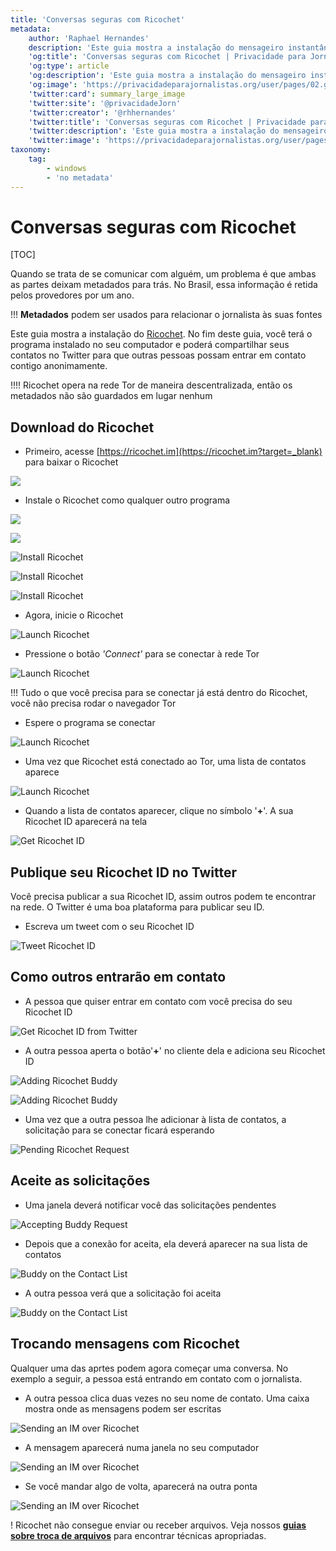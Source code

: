 ```yaml
---
title: 'Conversas seguras com Ricochet'
metadata:
    author: 'Raphael Hernandes'
    description: 'Este guia mostra a instalação do mensageiro instantâneo Ricochet, que não deixa metadados'
    'og:title': 'Conversas seguras com Ricochet | Privacidade para Jornalistas'
    'og:type': article
    'og:description': 'Este guia mostra a instalação do mensageiro instantâneo Ricochet, que não deixa metadados'
    'og:image': 'https://privacidadeparajornalistas.org/user/pages/02.guias/01.conversas-seguras-com-ricochet/sending-im-1.png'
    'twitter:card': summary_large_image
    'twitter:site': '@privacidadeJorn'
    'twitter:creator': '@rhhernandes'
    'twitter:title': 'Conversas seguras com Ricochet | Privacidade para Jornalistas'
    'twitter:description': 'Este guia mostra a instalação do mensageiro instantâneo Ricochet, que não deixa metadados'
    'twitter:image': 'https://privacidadeparajornalistas.org/user/pages/02.guias/01.conversas-seguras-com-ricochet/sending-im-1.png'
taxonomy:
    tag:
        - windows
        - 'no metadata'
---
```


# Conversas seguras com Ricochet

[TOC]

Quando se trata de se comunicar com alguém, um problema é que ambas as partes deixam metadados para trás. No Brasil, essa informação é retida pelos provedores por um ano.

!!! **Metadados** podem ser usados para relacionar o jornalista às suas fontes

Este guia mostra a instalação do [Ricochet](https://ricochet.im?target=_blank). No fim deste guia, você terá o programa instalado no seu computador e poderá compartilhar seus contatos no Twitter para que outras pessoas possam entrar em contato contigo anonimamente. 

!!!! Ricochet opera na rede Tor de maneira descentralizada, então os metadados não são guardados em lugar nenhum

## Download do Ricochet

* Primeiro, acesse [https://ricochet.im](https://ricochet.im?target=_blank) para baixar o Ricochet

![](download-ricochet.PNG?lightbox=1024&cropResize=600,600)

* Instale o Ricochet como qualquer outro programa

![](install-1.PNG?lightbox=1024&cropResize=600,600)

![](install-2.PNG?lightbox=1024&cropResize=600,600)

![Install Ricochet](install-3.png?lightbox=1024&cropResize=600,600)

![Install Ricochet](install-4.png?lightbox=1024&cropResize=600,600)

![Install Ricochet](install-5.png?lightbox=1024&cropResize=600,600)

* Agora, inicie o Ricochet

![Launch Ricochet](launching-1.png?lightbox=1024&cropResize=600,600)

* Pressione o botão _'Connect'_ para se conectar à rede Tor

![Launch Ricochet](launching-2.png?lightbox=1024&cropResize=600,600)

!!! Tudo o que você precisa para se conectar já está dentro do Ricochet, você não precisa rodar o navegador Tor

* Espere o programa se conectar

![Launch Ricochet](launching-3.png?lightbox=1024&cropResize=600,600)

* Uma vez que Ricochet está conectado ao Tor, uma lista de contatos aparece

![Launch Ricochet](launching-4.png?lightbox=1024&cropResize=600,600)

* Quando a lista de contatos aparecer, clique no símbolo '**+**'. A sua Ricochet ID aparecerá na tela

![Get Ricochet ID](publishing-id-1.png?lightbox=1024&cropResize=600,600)

## Publique seu Ricochet ID no Twitter

Você precisa publicar a sua Ricochet ID, assim outros podem te encontrar na rede. O Twitter é uma boa plataforma para publicar seu ID.

* Escreva um tweet com o seu Ricochet ID

![Tweet Ricochet ID](publishing-id-2.png?lightbox=1024&cropResize=600,600)

## Como outros entrarão em contato

* A pessoa que quiser entrar em contato com você precisa do seu Ricochet ID

![Get Ricochet ID from Twitter](getting-id-1.png?lightbox=1024&cropResize=600,600)

* A outra pessoa aperta o botão'**+**' no cliente dela e adiciona seu Ricochet ID

![Adding Ricochet Buddy](getting-id-2.png?lightbox=1024&cropResize=600,600)

![Adding Ricochet Buddy](getting-id-3.png?lightbox=1024&cropResize=600,600)

* Uma vez que a outra pessoa lhe adicionar à lista de contatos, a solicitação para se conectar ficará esperando

![Pending Ricochet Request](getting-id-4.png?lightbox=1024&cropResize=600,600)

## Aceite as solicitações

* Uma janela deverá notificar você das solicitações pendentes

![Accepting Buddy Request](accepting-request-1.png?lightbox=1024&cropResize=600,600)

* Depois que a conexão for aceita, ela deverá aparecer na sua lista de contatos

![Buddy on the Contact List](accepting-request-2.png?lightbox=1024&cropResize=600,600)

* A outra pessoa verá que a solicitação foi aceita

![Buddy on the Contact List](accepting-request-3.png?lightbox=1024&cropResize=600,600)

## Trocando mensagens com Ricochet

Qualquer uma das aprtes podem agora começar uma conversa. No exemplo a seguir, a pessoa está entrando em contato com o jornalista.

* A outra pessoa clica duas vezes no seu nome de contato. Uma caixa mostra onde as mensagens podem ser escritas

![Sending an IM over Ricochet](sending-im-1.png?lightbox=1024&cropResize=600,600)

* A mensagem aparecerá numa janela no seu computador

![Sending an IM over Ricochet](sending-im-2.png?lightbox=1024&cropResize=600,600)

* Se você mandar algo de volta, aparecerá na outra ponta

![Sending an IM over Ricochet](sending-im-3.png?lightbox=1024&cropResize=600,600)

! Ricochet não consegue enviar ou receber arquivos. Veja nossos [**guias sobre troca de arquivos**](https://privacidadeparajornalistas.org/guias#troca-de-arquivos) para encontrar técnicas apropriadas.